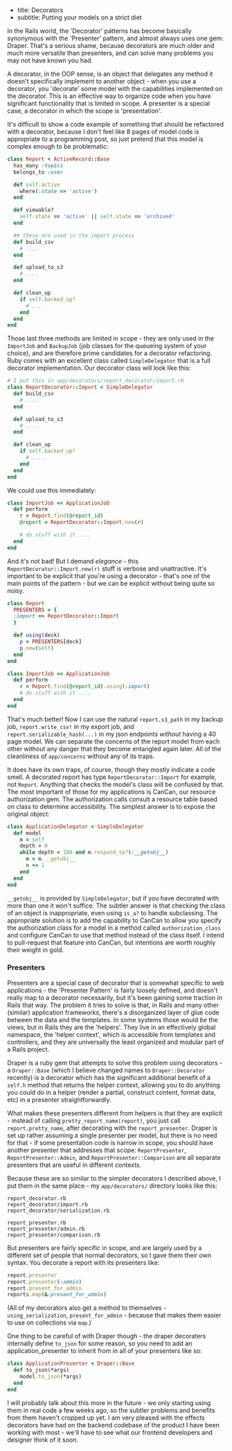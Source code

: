 * title: Decorators
* subtitle: Putting your models on a strict diet

In the Rails world, the 'Decorator' patterns has become basically synonymous with
the 'Presenter' pattern, and almost always uses one gem: Draper. That's a
serious shame, because decorators are much older and much more versatile than
presenters, and can solve many problems you may not have known you had.

A decorator, in the OOP sense, is an object that delegates any method it doesn't
specifically implement to another object - when you use a decorator, you 'decorate'
some model with the capabilities implemented on the decorator. This is an effective
way to organize code when you have significant functionality that is limited in
scope. A presenter is a special case, a decorator in which the scope is 'presentation'.

It's difficult to show a code example of something that should be refactored with
a decorator, because I don't feel like 8 pages of model code is appropriate to
a programming post, so just pretend that this model is complex enough to be
problematic:

```ruby
class Report < ActiveRecord::Base
  has_many :topics
  belongs_to :user

  def self.active
    where(:state => 'active')
  end

  def viewable?
    self.state == 'active' || self.state == 'archived'
  end

  ## these are used in the import process
  def build_csv
    # ....
  end

  def upload_to_s3
    # ....
  end

  def clean_up
    if self.backed_up?
      # ....
    end
  end
end
```

Those last three methods are limited in scope - they are only used in the `ImportJob`
and `BackupJob` (job classes for the queueing system of your choice), and are
therefore prime candidates for a decorator refactoring. Ruby comes with an
excellent class called `SimpleDelegator` that is a full decorator implementation.
Our decorator class will look like this:

```ruby
# I put this in app/decorators/report_decorator/import.rb
class ReportDecorator::Import < SimpleDelegator
  def build_csv
    # ....
  end

  def upload_to_s3
    # ....
  end

  def clean_up
    if self.backed_up?
      # ....
    end
  end
end
```

We could use this immediately:

```ruby
class ImportJob << ApplicationJob
  def perform
    r = Report.find(@report_id)
    @report = ReportDecorator::Import.new(r)

    # do stuff with it ....
  end
end
```

And it's not bad! But I demand *elegance* - this `ReportDecorator::Import.new(r)`
stuff is verbose and unattractive. It's important to be explicit that you're
using a decorator - that's one of the main points of the pattern - but we can be
explicit without being quite so noisy.

```ruby
class Report
  PRESENTERS = {
  :import => ReportDecorator::Import
  }

  def using(deck)
    p = PRESENTERS[deck]
    p.new(self)
  end
end

class ImportJob << ApplicationJob
  def perform
    r = Report.find(@report_id).using(:import)
    # do stuff with it ....
  end
end
```

That's much better! Now I can use the natural `report.s3_path` in my backup job,
`report.write_csv!` in my export job, and `report.serializable_hash(...)` in my
json endpoints *without* having a 40 page model. We can separate the concerns
of the report model from each other without any danger that they become entangled
again later. All of the cleanliness of `app/concerns` without any of its traps.

It does have its own traps, of course, though they mostly indicate a code smell.
A decorated report has type `ReportDecorator::Import` for example, not `Report`.
Anything that checks the model's class will be confused by that. The most
important of those for my applications is CanCan, our resource authorization gem.
The authorization calls consult a resource table based on class to determine
accessibility. The simplest answer is to expose the original object:

```ruby
class ApplicationDelegator < SimpleDelegator
  def model
    m = self
    depth = 0
    while depth < 100 and m.respond_to?(:__getobj__)
      m = m.__getobj__
      n += 1
    end
  end
end
```

`__getobj__` is provided by `SimpleDelegator`, but if you have decorated with more
than one it won't suffice. The subtler answer is that checking the class of an
object is inappropriate, even using `is_a?` to handle subclassing. The appropriate
solution is to add the capability to CanCan to allow you specify the authorization
class for a model in a method called `authorization_class` and configure CanCan
to use that method instead of the class itself. I intend to pull-request that
feature into CanCan, but intentions are worth roughly their weight in gold.


### Presenters

Presenters are a special case of decorator that is somewhat specific to web
applications - the 'Presenter Pattern' is fairly loosely defined, and doesn't
really map to a decorator necessarily, but it's been gaining some traction in
Rails that way. The problem it tries to solve is that, in Rails and many other
(similar) application frameworks, there's a disorganized layer of glue code between
the data and the templates. In some systems those would *be* the views, but in
Rails they are the 'helpers'. They live in an effectively global namespace,
the 'helper context', which is accessible from templates and controllers, and
they are universally the least organized and modular part of a Rails project.

Draper is a ruby gem that attempts to solve this problem using decorators -
a `Draper::Base` (which I believe changed names to `Draper::Decorator` recently)
is a decorator which has the significant additional benefit of a `self.h` method
that returns the helper context, allowing you to do anything you could do in a
helper (render a partial, construct content, format data, etc) in a presenter
straightforwardly.

What makes these presenters different from helpers is that they are explicit -
instead of calling `pretty_report_name(report)`, you just call `report.pretty_name`,
after decorating with the `report_presenter`. Draper is set up rather assuming a
single presenter per model, but there is no need for that - if some presentation
code is narrow in scope, you should have another presenter that addresses that
scope: `ReportPresenter`, `ReportPresenter::Admin`, and `ReportPresenter::Comparison`
are all separate presenters that are useful in different contexts.

Because these are so similar to the simpler decorators I described above, I put
them in the same place - my `app/decorators/` directory looks like this:

```text
report_decorator.rb
report_decorator/import.rb
report_decorator/serialization.rb

report_presenter.rb
report_presenter/admin.rb
report_presenter/comparison.rb
```

But presenters are fairly specific in scope, and are largely used by a different
set of people that normal decorators, so I gave them their own syntax. You decorate
a report with its presenters like:

```ruby
report.presenter
report.presenter(:admin)
report.present_for_admin
reports.map(&:present_for_admin)
```

(All of my decorators also get a method to themselves - `using_serialization`,
`present_for_admin` - because that makes them easier to use on collections via
`map`.)

One thing to be careful of with Draper though - the draper decoraters internally
define `to_json` for some reason, so you need to add an application_presenter to
inherit from in all of your presenters like so:

```ruby
class ApplicationPresenter < Draper::Base
  def to_json(*args)
    model.to_json(*args)
  end
end
```

I will probably talk about this more in the future - we only starting using them
in real code a few weeks ago, so the subtler problems and benefits from them
haven't cropped up yet. I am very pleased with the effects decorators have had
on the backend codebase of the product I have been working with most - we'll
have to see what our frontend developers and designer think of it soon.
